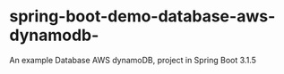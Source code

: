 # spring-boot-demo-database-aws-dynamodb-
An example Database AWS dynamoDB, project in Spring Boot 3.1.5
